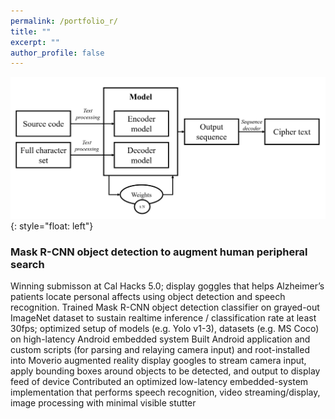 ```yaml
---
permalink: /portfolio_r/
title: ""
excerpt: ""
author_profile: false
---
```




![image](https://raw.githubusercontent.com/dattasiddhartha-3/dattasiddhartha-3.github.io/master/images/ciphertext_generation.PNG){: style="float: left"}

### Mask R-CNN object detection to augment human peripheral search

Winning submisson at Cal Hacks 5.0; display goggles that helps Alzheimer’s patients locate personal affects using object detection and speech recognition.
Trained Mask R-CNN object detection classifier on grayed-out ImageNet dataset to sustain realtime inference / classification rate at least 30fps; optimized setup of models (e.g. Yolo v1-3), datasets (e.g. MS Coco) on high-latency Android embedded system
Built Android application and custom scripts (for parsing and relaying camera input) and root-installed into Moverio augmented reality display googles to stream camera input, apply bounding boxes around objects to be detected, and output to display feed of device
Contributed an optimized low-latency embedded-system implementation that performs speech recognition, video streaming/display, image processing with minimal visible stutter
